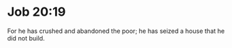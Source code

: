 # Job 20:19

For he has crushed and abandoned the poor; he has seized a house that he did not build.
